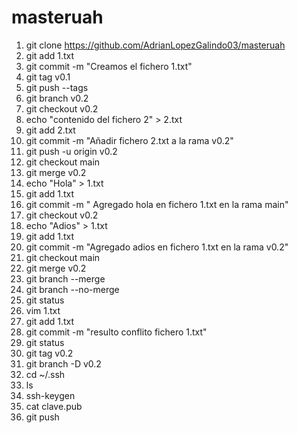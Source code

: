 # masteruah

1. git clone https://github.com/AdrianLopezGalindo03/masteruah
2. git add 1.txt
3. git commit -m "Creamos el fichero 1.txt"
4. git tag v0.1
5. git push --tags
6. git branch v0.2
7. git checkout v0.2
8. echo "contenido del fichero 2" > 2.txt
9. git add 2.txt
10. git commit -m "Añadir fichero 2.txt a la rama v0.2"
11. git push -u origin v0.2
12. git checkout main
13. git merge v0.2
14. echo "Hola" > 1.txt
15. git add 1.txt
16. git commit -m " Agregado hola en fichero 1.txt en la rama main"
17. git checkout v0.2
18. echo "Adios" > 1.txt
19. git add 1.txt
20. git commit -m "Agregado adios en fichero 1.txt en la rama v0.2"
21. git checkout main
22. git merge v0.2
23. git branch --merge
24. git branch --no-merge
25. git status
26. vim 1.txt
27. git add 1.txt
28. git commit -m "resulto conflito fichero 1.txt"
29. git status
30. git tag v0.2
31. git branch -D v0.2
32. cd ~/.ssh
33. ls
34. ssh-keygen
35. cat clave.pub
36. git push
